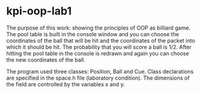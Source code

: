 # kpi-oop-lab1
The purpose of this work: showing the principles of OOP as billiard game. The pool table is built in the console window and you can choose the coordinates of the ball that will be hit and the coordinates of the packet into which it should be hit. The probability that you will score a ball is 1/2. After hitting the pool table in the console is redrawn and again you can choose the new coordinates of the ball.

The program used three classes: Position, Ball and Cue. Class declarations are specified in the space.h file (laboratory condition). The dimensions of the field are controlled by the variables x and y.
